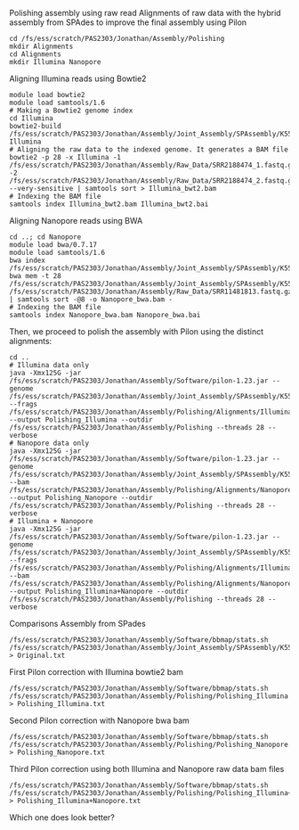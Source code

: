 Polishing assembly using raw read
Alignments of raw data with the hybrid assembly from SPAdes to improve the final assembly using Pilon
```
cd /fs/ess/scratch/PAS2303/Jonathan/Assembly/Polishing
mkdir Alignments
cd Alignments
mkdir Illumina Nanopore
```
Aligning Illumina reads using Bowtie2
```
module load bowtie2
module load samtools/1.6
# Making a Bowtie2 genome index
cd Illumina
bowtie2-build /fs/ess/scratch/PAS2303/Jonathan/Assembly/Joint_Assembly/SPAssembly/K55/scaffolds.fasta Illumina
# Aligning the raw data to the indexed genome. It generates a BAM file
bowtie2 -p 28 -x Illumina -1 /fs/ess/scratch/PAS2303/Jonathan/Assembly/Raw_Data/SRR2188474_1.fastq.gz -2 /fs/ess/scratch/PAS2303/Jonathan/Assembly/Raw_Data/SRR2188474_2.fastq.gz --very-sensitive | samtools sort > Illumina_bwt2.bam
# Indexing the BAM file
samtools index Illumina_bwt2.bam Illumina_bwt2.bai
```
Aligning Nanopore reads using BWA
```
cd ..; cd Nanopore
module load bwa/0.7.17
module load samtools/1.6
bwa index /fs/ess/scratch/PAS2303/Jonathan/Assembly/Joint_Assembly/SPAssembly/K55/scaffolds.fasta
bwa mem -t 28 /fs/ess/scratch/PAS2303/Jonathan/Assembly/Joint_Assembly/SPAssembly/K55/scaffolds.fasta /fs/ess/scratch/PAS2303/Jonathan/Assembly/Raw_Data/SRR11481813.fastq.gz | samtools sort -@8 -o Nanopore_bwa.bam -
# Indexing the BAM file
samtools index Nanopore_bwa.bam Nanopore_bwa.bai
```
Then, we proceed to polish the assembly with Pilon using the distinct alignments:
```
cd ..
# Illumina data only
java -Xmx125G -jar /fs/ess/scratch/PAS2303/Jonathan/Assembly/Software/pilon-1.23.jar --genome /fs/ess/scratch/PAS2303/Jonathan/Assembly/Joint_Assembly/SPAssembly/K55/scaffolds.fasta --frags /fs/ess/scratch/PAS2303/Jonathan/Assembly/Polishing/Alignments/Illumina/Illumina_bwt2.bam --output Polishing_Illumina --outdir /fs/ess/scratch/PAS2303/Jonathan/Assembly/Polishing --threads 28 --verbose
# Nanopore data only
java -Xmx125G -jar /fs/ess/scratch/PAS2303/Jonathan/Assembly/Software/pilon-1.23.jar --genome /fs/ess/scratch/PAS2303/Jonathan/Assembly/Joint_Assembly/SPAssembly/K55/scaffolds.fasta --bam /fs/ess/scratch/PAS2303/Jonathan/Assembly/Polishing/Alignments/Nanopore/Nanopore_bwa.bam --output Polishing_Nanopore --outdir /fs/ess/scratch/PAS2303/Jonathan/Assembly/Polishing --threads 28 --verbose
# Illumina + Nanopore
java -Xmx125G -jar /fs/ess/scratch/PAS2303/Jonathan/Assembly/Software/pilon-1.23.jar --genome /fs/ess/scratch/PAS2303/Jonathan/Assembly/Joint_Assembly/SPAssembly/K55/scaffolds.fasta --frags /fs/ess/scratch/PAS2303/Jonathan/Assembly/Polishing/Alignments/Illumina/Illumina_bwt2.bam --bam /fs/ess/scratch/PAS2303/Jonathan/Assembly/Polishing/Alignments/Nanopore/Nanopore_bwa.bam --output Polishing_Illumina+Nanopore --outdir /fs/ess/scratch/PAS2303/Jonathan/Assembly/Polishing --threads 28 --verbose
```
Comparisons
Assembly from SPades
```
/fs/ess/scratch/PAS2303/Jonathan/Assembly/Software/bbmap/stats.sh /fs/ess/scratch/PAS2303/Jonathan/Assembly/Joint_Assembly/SPAssembly/K55/scaffolds.fasta > Original.txt
```
First Pilon correction with Illumina bowtie2 bam
```
/fs/ess/scratch/PAS2303/Jonathan/Assembly/Software/bbmap/stats.sh /fs/ess/scratch/PAS2303/Jonathan/Assembly/Polishing/Polishing_Illumina > Polishing_Illumina.txt
```
Second Pilon correction with Nanopore bwa bam
```
/fs/ess/scratch/PAS2303/Jonathan/Assembly/Software/bbmap/stats.sh /fs/ess/scratch/PAS2303/Jonathan/Assembly/Polishing/Polishing_Nanopore.fasta > Polishing_Nanopore.txt
```
Third Pilon correction using both Illumina and Nanopore raw data bam files
```
/fs/ess/scratch/PAS2303/Jonathan/Assembly/Software/bbmap/stats.sh /fs/ess/scratch/PAS2303/Jonathan/Assembly/Polishing/Polishing_Illumina+Nanopore.fasta > Polishing_Illumina+Nanopore.txt
```
Which one does look better?
